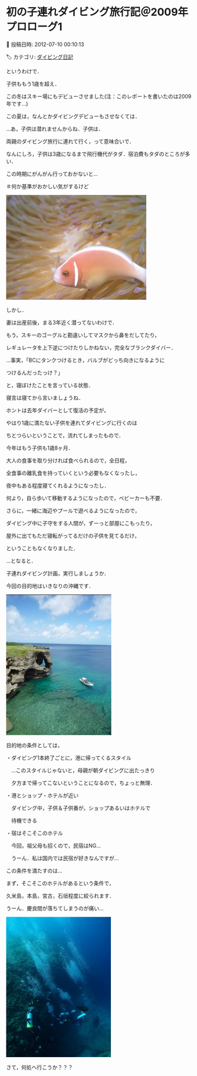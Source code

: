 # 初の子連れダイビング旅行記＠2009年　プロローグ1

📅 投稿日時: 2012-07-10 00:10:13

🏷️ カテゴリ: [ダイビング日記](ce3a7a8d424d112fce83ee85c81a0e344.md)

というわけで．





子供ももう1歳を超え．


この冬はスキー場にもデビューさせました(注：このレポートを書いたのは2009年です…)


この夏は，なんとかダイビングデビューもさせなくては．


…あ，子供は潜れませんからね．子供は．


両親のダイビング旅行に連れて行く，って意味合いで．


なんにしろ，子供は3歳になるまで飛行機代がタダ．宿泊費もタダのところが多い．


この時期にがんがん行っておかないと…


＃何か基準がおかしい気がするけど




![8cbd5e6caa367d1ec8a40a9cc416e455.jpg](images/8cbd5e6caa367d1ec8a40a9cc416e455.jpg)







しかし．


妻は出産前後，まる3年近く潜ってないわけで．


もう，スキーのゴーグルと勘違いしてマスクから鼻をだしてたり，


レギュレータを上下逆につけたりしかねない，完全なブランクダイバー．


…事実，「BCにタンクつけるとき，バルブがどっち向きになるように


つけるんだったっけ？」


と，寝ぼけたことを言っている状態．


寝言は寝てから言いましょうね．





ホントは去年ダイバーとして復活の予定が，


やはり1歳に満たない子供を連れてダイビングに行くのは


ちとつらいということで，流れてしまったもので．





今年はもう子供も1歳8ヶ月．


大人の食事を取り分ければ食べられるので，全日程，


全食事の離乳食を持っていくという必要もなくなったし，


夜中もある程度寝てくれるようになったし．


何より，自ら歩いて移動するようになったので，ベビーカーも不要．





さらに，一緒に海辺やプールで遊べるようになったので，


ダイビング中に子守をする人間が，ずーっと部屋にこもったり，


屋外に出てもただ寝転がってるだけの子供を見てるだけ，


ということもなくなりました．





…となると．


子連れダイビング計画，実行しましょうか．


今回の目的地はいきなりの沖縄です．




![f694fcac0875bce4de5496d0717efc11.jpg](images/f694fcac0875bce4de5496d0717efc11.jpg)







目的地の条件としては，





・ダイビング1本終了ごとに，港に帰ってくるスタイル


　…このスタイルじゃないと，母親が朝ダイビングに出たっきり


　夕方まで帰ってこないということになるので，ちょっと無理．


・港とショップ・ホテルが近い


　ダイビング中，子供＆子供番が，ショップあるいはホテルで


　待機できる


・宿はそこそこのホテル


　今回，祖父母も招くので，民宿はNG…


　うーん．私は国内では民宿が好きなんですが…





この条件を満たすのは…


まず，そこそこのホテルがあるという条件で，


久米島，本島，宮古，石垣程度に絞られます．


うーん．慶良間が落ちてしまうのが痛い…




![28390c013db4c66bab18b59bb92b41c4.jpg](images/28390c013db4c66bab18b59bb92b41c4.jpg)







さて，何処へ行こうか？？？
